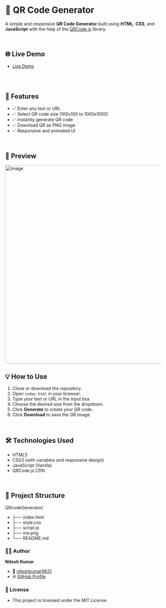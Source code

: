# 🔳 QR Code Generator

A simple and responsive **QR Code Generator** built using **HTML**, **CSS**, and **JavaScript** with the help of the [QRCode.js](https://davidshimjs.github.io/qrcodejs/) library.

<br>

## 🌐 Live Demo
  
- [Live Demo](https://q-rcode-generator-gamma.vercel.app/)

<br>

<br>

## 🚀 Features

- ✅ Enter any text or URL
- ✅ Select QR code size (100x100 to 1000x1000)
- ✅ Instantly generate QR code
- ✅ Download QR as PNG image
- ✅ Responsive and animated UI

<br>

## 📸 Preview
<img width="646" height="642" alt="image" src="https://github.com/user-attachments/assets/58413036-87f9-4651-b17e-0e4cbeef7230" />

<br>

## 💡 How to Use

1. Clone or download the repository.
2. Open `index.html` in your browser.
3. Type your text or URL in the input box.
4. Choose the desired size from the dropdown.
5. Click **Generate** to create your QR code.
6. Click **Download** to save the QR image.

<br>

## 🛠️ Technologies Used

- HTML5
- CSS3 (with variables and responsive design)
- JavaScript (Vanilla)
- QRCode.js CDN

<br>

## 📂 Project Structure
QRcodeGenerator/
- ├── index.html
- ├── style.css
- ├── script.js
- ├── me.png
- └── README.md

### 🙋‍♂️ Author
**Nitesh Kumar**  
- 📧 [niteshkumar9631](mailto:niteshkumar9631@gmail.com)  
- 🌐 [GitHub Profile](https://github.com/niteshkumar9631)

### 📄 License

- This project is licensed under the MIT License.
